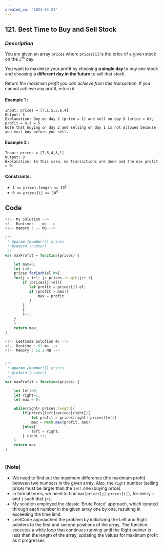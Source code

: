 ```yaml
---
created_on: "2023-05-21"
---
```


## 121. Best Time to Buy and Sell Stock

### _Description_

You are given an array `prices` where `prices[i]` is the price of a given stock on the <code>i<sup>th</sup></code> day.

You want to maximize your profit by choosing <strong>a single day</strong> to buy one stock and choosing a <strong>different day in the future</strong> to sell that stock.

Return <i>the maximum profit you can achieve from this transaction</i>. If you cannot achieve any profit, return `0`.


#### Example 1 :
```
Input: prices = [7,1,5,3,6,4]
Output: 5
Explanation: Buy on day 2 (price = 1) and sell on day 5 (price = 6), profit = 6-1 = 5.
Note that buying on day 2 and selling on day 1 is not allowed because you must buy before you sell.
```

#### Example 2 :
```
Input: prices = [7,6,4,3,1]
Output: 0
Explanation: In this case, no transactions are done and the max profit = 0.
```

#### Constraints:

- <code>1 <= prices.length <= 10<sup>5</sup></code>
- <code>0 <= prices[i] <= 10<sup>4</sup></code>

## Code

```JavaScript
<!-- My Solution -->
<!-- Runtime: -- ms -->
<!-- Memory : -- MB -->

/**
 * @param {number[]} prices
 * @return {number}
 */
var maxProfit = function(prices) {

    let max=0;
    let i=0;
    prices.forEach(el =>{
    for(j = i+1; j< prices.length;j++ ){
        if (prices[j]>el){
           let profit = prices[j]-el;
           if (profit > max){
               max = profit
           } 
        }
        }
        i++;
    }
    )
    return max;
}


```


```JavaScript
<!-- LeetCode Solution #1 -->
<!-- Runtime : 81 ms -->
<!-- Memory : 52.1 MB -->


/**
 * @param {number[]} prices
 * @return {number}
 */
var maxProfit = function(prices) {

    let left=0;
    let right=1;
    let max = 0;

    while(right< prices.length){
        if(prices[left]<prices[right]){
            let profit = prices[right]-prices[left]
            max = Math.max(profit, max)
        }else{
            left = right;
        } right ++;
    }
    return max
}


```


#

### [Note] 
- We need to find out the maximum difference (the maximum profit) between two numbers in the given array. Also, the `right` number (selling price) must be larger than the `left` one (buying price).
- In formal terms, we need to find `max⁡(prices[j]−prices[i])`, for every `i` and `j` such that `j>i`.
- My solution employed the classic 'Brute Force' approach, which iterated through each number in the given array one by one, resulting in exceeding the time limit.
- LeetCode approached the problem by initializing the Left and Right pointers to the first and second positions of the array. The function executes a while loop that continues running until the Right pointer is less than the length of the array, updating the values for maximum profit as it progresses.
